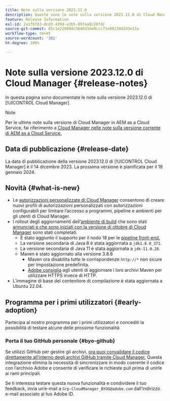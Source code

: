```yaml
---
title: Note sulla versione 2023.12.0
description: Queste sono le note sulla versione 2023.12.0 di Cloud Manager.
feature: Release Information
exl-id: 2a1fb783-dcd3-439d-a3b5-897aa8c20fdc
source-git-commit: 85c1e22609dc5646d3de0ccc71e9423d4243e13a
workflow-type: tm+mt
source-wordcount: '302'
ht-degree: 100%

---
```


# Note sulla versione 2023.12.0 di Cloud Manager {#release-notes}

In questa pagina sono documentate le note sulla versione 2023.12.0 di [!UICONTROL Cloud Manager].

>[!NOTE]
>
>Per le ultime note sulla versione di Cloud Manager in AEM as a Cloud Service, fai riferimento a [Cloud Manager nelle note sulla versione corrente di AEM as a Cloud Service.](https://experienceleague.adobe.com/docs/experience-manager-cloud-service/content/implementing/using-cloud-manager/release-notes-cloud-manager/release-notes-cm-current.html?lang=it)

## Data di pubblicazione {#release-date}

La data di pubblicazione della versione 2023.12.0 di [!UICONTROL Cloud Manager] è il 14 dicembre 2023. La prossima versione è pianificata per il 18 gennaio 2024.

## Novità {#what-is-new}

* Le [autorizzazioni personalizzate di Cloud Manager](/help/using/custom-permissions.md) consentono di creare nuovi profili di autorizzazioni personalizzati con autorizzazioni configurabili per limitare l’accesso a programmi, pipeline e ambienti per gli utenti di Cloud Manager.
* I rollout degli aggiornamenti dell’[ambiente di build](/help/getting-started/build-environment.md) che sono stati [annunciati e che sono iniziati con la versione di ottobre di Cloud Manager](/help/release-notes/2023/2023-10-0.md) sono stati completati.
   * È stato aggiunto il supporto per il nodo 18 per le [pipeline front-end.](/help/overview/ci-cd-pipelines.md)
   * La versione secondaria di Java 8 è stata aggiornata a `jdk1.8.0_371`.
   * La versione secondaria di Java 11 è stata aggiornata a `jdk-11.0.20`.
   * Maven è stato aggiornato alla versione 3.8.8
      * Maven ora disabilita tutte le corrispondenze `http://*` non sicure per impostazione predefinita.
      * [Adobe consiglia](/help/getting-started/build-environment.md#https-maven) agli utenti di aggiornare i loro archivi Maven per utilizzare HTTPS invece di HTTP.
* L’immagine di base del contenitore di compilazione è stata aggiornata a Ubuntu 22.04.

## Programma per i primi utilizzatori {#early-adoption}

Partecipa al nostro programma per i primi utilizzatori e concediti la possibilità di testare alcune delle prossime funzionalità

### Porta il tuo GitHub personale {#byo-github}

Se utilizzi GitHub per gestire gli archivi, [ora puoi convalidare il codice direttamente all’interno degli archivi GitHub tramite Cloud Manager.](/help/managing-code/private-repositories.md) Questa integrazione elimina la necessità di sincronizzare in modo coerente il codice con l’archivio Adobe e consente di verificare le richieste pull prima di unirle ai rami principali.

Se ti interessa testare questa nuova funzionalità e condividere il tuo feedback, invia un’e-mail a `Grp-CloudManager_BYOG@adobe.com` dall’indirizzo e-mail associato al tuo Adobe ID.
